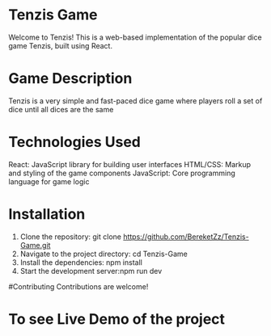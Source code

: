 # Tenzis Game
Welcome to Tenzis! This is a web-based implementation of the popular dice game Tenzis, built using React.

# Game Description
Tenzis is a very simple and fast-paced dice game where players roll a set of dice until all dices are the same

# Technologies Used
React: JavaScript library for building user interfaces
HTML/CSS: Markup and styling of the game components
JavaScript: Core programming language for game logic

# Installation
1. Clone the repository: git clone https://github.com/BereketZz/Tenzis-Game.git
2. Navigate to the project directory: cd Tenzis-Game
3. Install the dependencies: npm install
4. Start the development server:npm run dev

#Contributing
Contributions are welcome! 
# To see Live Demo of the project
